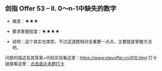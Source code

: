 ## 剑指 Offer 53 – II. 0～n-1中缺失的数字

- 难度：★★★

  

- 要求掌握程度：★★★★

- 说明：这个其实也类型，不过这道题相对会重要一点点，主要就是掌握方法吧。

问题的描述及其答案+代码实现看这里：https://www.playoffer.cn/610.html
打卡链接看这里：[点击直达本题打卡](https://www.playoffer.cn/question/2899.html)